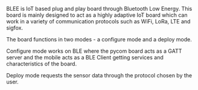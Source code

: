 BLEE is IoT based plug and play board through Bluetooth Low Energy. This board is mainly designed to act as a highly adaptive IoT board which can
  work in a variety of communication protocols such as WiFi, LoRa, LTE and sigfox. 


The board functions in two modes - a configure mode and a deploy mode.

Configure mode works on BLE where the pycom board acts as a GATT
server and the mobile acts as a BLE Client getting services and characteristics
 of the board.


Deploy mode requests the sensor data through the protocol chosen by the user.